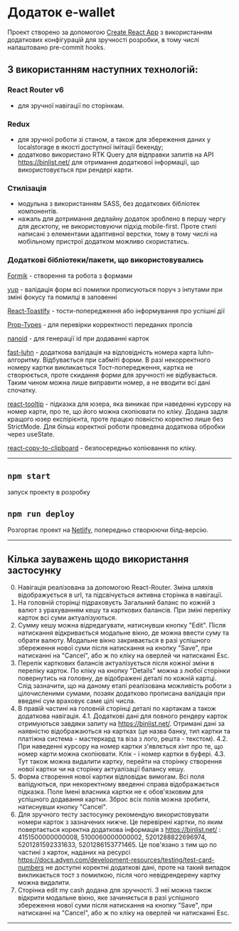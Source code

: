 # Додаток e-wallet

Проект створено за допомогою
[Create React App](https://github.com/facebook/create-react-app) з використанням
додаткових конфігурацій для зручності розробки, в тому числі налаштовано
pre-commit hooks.

## З використанням наступних технологій:

### React Router v6

- для зручної навігації по сторінкам.

### Redux

- для зручної роботи зі станом, а також для збереження даних у localstorage в
  якості доступної імітації бекенду;
- додатково використано RTK Query для відправки запитів на API
  https://binlist.net/ для отримання додаткової інформації, що використовується
  при рендері карти.

### Стилізація

- модульна з використанням SASS, без додаткових бібліотек компонентів.
- нажаль для дотримання дедлайну додаток зроблено в першу чергу для десктопу, не
  використовуючи підхід mobile-first. Проте стилі написані з елементами
  адаптивної верстки, тому в тому числі на мобільному пристрої додатком можливо
  скористатись.

### Додаткові бібліотеки/пакети, що використовувались

[Formik](https://formik.org/) - створення та робота з формами

[yup](https://www.npmjs.com/package/yup) - валідація форм всі помилки
прописуються поруч з інпутами при зміні фокусу та помилці в заповенні

[React-Toastify](https://www.npmjs.com/package/react-toastify) -
тости-попередження або інформування про успішні дії

[Prop-Types](https://www.npmjs.com/package/prop-types) - для перевірки
корректності переданих пропсів

[nanoid](https://www.npmjs.com/package/nanoid) - для генерації id при додаванні
карток

[fast-luhn](https://www.npmjs.com/package/fast-luhn) - додаткова валідація на
відповідність номера карта luhn-алгоритму. Відбувається при сабміті форми. В
разі некорректного номеру картки викликається Тост-попередження, картка не
створюється, проте скидання форми для зручності не відбувається. Таким чином
можна лише виправити номер, а не вводити всі дані спочатку.

[react-tooltip](https://www.npmjs.com/package/react-tooltip) - підказка для
юзера, яка виникає при наведенні курсору на номер карти, про те, що його можна
скопіювати по кліку. Додана задля кращого юзер експірієнта, проте працєю
повністю коректно лише без StrictMode. Для більш коректної роботи проведена
додаткова обробки через useState.

[react-copy-to-clipboard](https://www.npmjs.com/package/react-copy-to-clipboard) -
безпосередньо копіювання по кліку.

---

## `npm start`

запуск проекту в розробку

## `npm run deploy`

Розгортає проект на [Netlify](https://ypi-e-wallet.netlify.app/), попередньо
створюючи білд-версію.

---

## Кілька зауважень щодо використання застосунку

0. Навігація реалізована за допомогою React-Router. Зміна шляхів відображується
   в url, та підсвічується активна сторінка в навігації.
1. На головній сторінці підраховуєть Загальний баланс по кожній з валют з
   урахуванням кешу та карткових балансів. При зміні переліку карток всі суми
   актуалізуються.
2. Сумму кешу можна відредагувати, натиснувши кнопку "Edit". Після натискання
   відкривається модальне вікно, де можна ввести суму та обрати валюту. Модальне
   вікно закривається в разі успішного збереження нової суми після натискання на
   кнопку "Save", при натисканні на "Cancel", або ж по кліку на оверлей чи
   натисканні Esc.
3. Перелік карткових балансів актуалізується після кожної зміни в переліку
   карток. По кліку на кнопку "Details" можна з любої сторінки повернутись на
   головну, де відображені деталі по кожній картці. Слід зазначити, що на даному
   етапі реалізована можливість роботи з цілочисленими сумами, позаяк додатково
   прописана валідація при введені сум враховує саме цілі числа.
4. В правій частині на головній сторінці деталі по картакам а також додаткова
   навігація. 4.1. Додаткові дані для повного рендеру карток отримуються завдяки
   запиту на https://binlist.net/. Отримані дані за наявністю відображаються на
   картках (це назва банку, тип картки та платіжна система - мастеркард та віза
   з лого, решта - текстом). 4.2. При наведенні курсору на номер картки
   з'явлється хінт про те, що номер карти можна скопіювати. Клік - і номер
   картки в буфері. 4.3. Тут також можна видалити картку, перейти на сторінку
   створення нової картки чи на сторінку актуалізації балансу кешу.
5. Форма створення нової картки відповідає вимогам. Всі поля валідуються, при
   некоректному введенні справа відображається підказка. Поле Імені власника
   картки не є обов'язковим для успішного додавання картки. Зброс всіх полів
   можна зробити, натиснувши кнопку "Cancel".
6. Для зручного тесту застосунку рекомендую використовувати номери карток з
   зазначених нижче. Це перевірені картки, по яким повертається коректна
   додаткова інформація з https://binlist.net/ : 4151500000000008,
   5100060000000002, 5201288822696974, 5201281592331633, 5201286153771465. Це
   пов'язано з тим що по частині з карток, наданих на ресурсі
   https://docs.adyen.com/development-resources/testing/test-card-numbers не
   доступні коректні додаткові дані, проте на такий випадок викликається тост з
   помилкою, після чого невідрендерену картку можна видалити.
7. Сторінка edit my cash додана для зручності. З неї можна також відкрити
   модальне вікно, яке зачиняється в разі успішного збереження нової суми після
   натискання на кнопку "Save", при натисканні на "Cancel", або ж по кліку на
   оверлей чи натисканні Esc.

---
